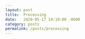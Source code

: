 ```yaml
---
layout: post
title:  Processing
date:   2020-05-17 14:10:00 -0600
category: posts
permalink: /posts/processing
---
```


